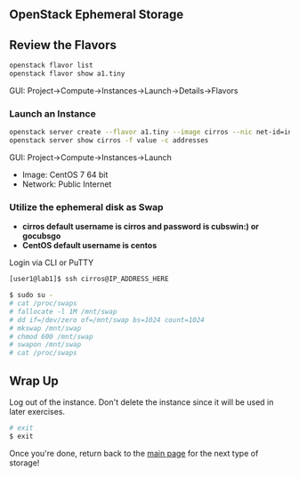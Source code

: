 ## OpenStack Ephemeral Storage

## Review the Flavors

```bash
openstack flavor list
openstack flavor show a1.tiny
```

GUI: Project->Compute->Instances->Launch->Details->Flavors

### Launch an Instance

```bash
openstack server create --flavor a1.tiny --image cirros --nic net-id=internal cirros
openstack server show cirros -f value -c addresses
```

GUI: Project->Compute->Instances->Launch
* Image: CentOS 7 64 bit
* Network: Public Internet

### Utilize the ephemeral disk as Swap

* __cirros default username is cirros and password is cubswin:) or gocubsgo__
* __CentOS default username is centos__

Login via CLI or PuTTY
```bash
[user1@lab1]$ ssh cirros@IP_ADDRESS_HERE
```

```bash
$ sudo su -
# cat /proc/swaps
# fallocate -l 1M /mnt/swap
# dd if=/dev/zero of=/mnt/swap bs=1024 count=1024
# mkswap /mnt/swap
# chmod 600 /mnt/swap
# swapon /mnt/swap
# cat /proc/swaps
```

## Wrap Up

Log out of the instance. Don't delete the instance since it will be used in later exercises.

```bash
# exit
$ exit
```


Once you're done, return back to the <A HREF="../master/README.md">main page</A> for the next type of storage!
